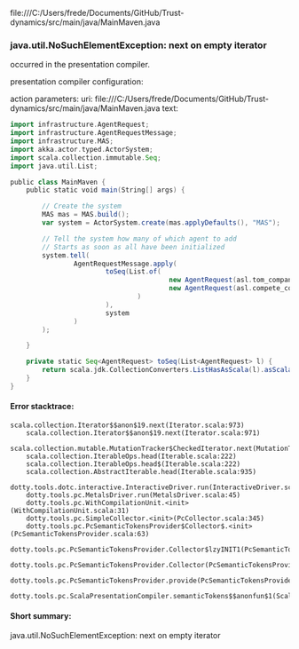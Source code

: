 file:///C:/Users/frede/Documents/GitHub/Trust-dynamics/src/main/java/MainMaven.java
### java.util.NoSuchElementException: next on empty iterator

occurred in the presentation compiler.

presentation compiler configuration:


action parameters:
uri: file:///C:/Users/frede/Documents/GitHub/Trust-dynamics/src/main/java/MainMaven.java
text:
```scala
import infrastructure.AgentRequest;
import infrastructure.AgentRequestMessage;
import infrastructure.MAS;
import akka.actor.typed.ActorSystem;
import scala.collection.immutable.Seq;
import java.util.List;

public class MainMaven {
    public static void main(String[] args) {

        // Create the system
        MAS mas = MAS.build();
        var system = ActorSystem.create(mas.applyDefaults(), "MAS");

        // Tell the system how many of which agent to add
        // Starts as soon as all have been initialized
        system.tell(
                AgentRequestMessage.apply(
                        toSeq(List.of(
                                        new AgentRequest(asl.tom_companion.create(), "tom", 1),
                                        new AgentRequest(asl.compete_companion.create(), "tom", 1)
                                )
                        ),
                        system
                )
        );

    }

    private static Seq<AgentRequest> toSeq(List<AgentRequest> l) {
        return scala.jdk.CollectionConverters.ListHasAsScala(l).asScala().toSeq();
    }
}

```



#### Error stacktrace:

```
scala.collection.Iterator$$anon$19.next(Iterator.scala:973)
	scala.collection.Iterator$$anon$19.next(Iterator.scala:971)
	scala.collection.mutable.MutationTracker$CheckedIterator.next(MutationTracker.scala:76)
	scala.collection.IterableOps.head(Iterable.scala:222)
	scala.collection.IterableOps.head$(Iterable.scala:222)
	scala.collection.AbstractIterable.head(Iterable.scala:935)
	dotty.tools.dotc.interactive.InteractiveDriver.run(InteractiveDriver.scala:164)
	dotty.tools.pc.MetalsDriver.run(MetalsDriver.scala:45)
	dotty.tools.pc.WithCompilationUnit.<init>(WithCompilationUnit.scala:31)
	dotty.tools.pc.SimpleCollector.<init>(PcCollector.scala:345)
	dotty.tools.pc.PcSemanticTokensProvider$Collector$.<init>(PcSemanticTokensProvider.scala:63)
	dotty.tools.pc.PcSemanticTokensProvider.Collector$lzyINIT1(PcSemanticTokensProvider.scala:63)
	dotty.tools.pc.PcSemanticTokensProvider.Collector(PcSemanticTokensProvider.scala:63)
	dotty.tools.pc.PcSemanticTokensProvider.provide(PcSemanticTokensProvider.scala:88)
	dotty.tools.pc.ScalaPresentationCompiler.semanticTokens$$anonfun$1(ScalaPresentationCompiler.scala:109)
```
#### Short summary: 

java.util.NoSuchElementException: next on empty iterator
